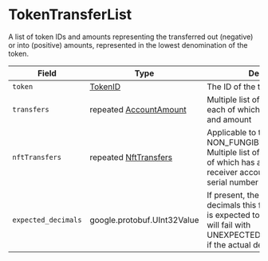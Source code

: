 # TokenTransferList

A list of token IDs and amounts representing the transferred out (negative) or into (positive) amounts, represented in the lowest denomination of the token.

| Field               | Type                                                                            | Description                                                                                                                                                                |
| ------------------- | ------------------------------------------------------------------------------- | -------------------------------------------------------------------------------------------------------------------------------------------------------------------------- |
| `token`             | [TokenID](tokenid.md)                                                           | The ID of the token                                                                                                                                                        |
| `transfers`         | repeated [AccountAmount](../../../docs/hedera-api/basic-types/accountamount.md) | Multiple list of AccountAmounts, each of which has an account and amount                                                                                                   |
| `nftTransfers`      | repeated [NftTransfers](../../../docs/hedera-api/basic-types/nfttransfer.md)    | Applicable to tokens of type NON\_FUNGIBLE\_UNIQUE. Multiple list of NftTransfers, each of which has a sender and receiver account, including the serial number of the NFT |
| `expected_decimals` | google.protobuf.UInt32Value                                                     | If present, the number of decimals this fungible token type is expected to have. The transfer will fail with UNEXPECTED\_TOKEN\_DECIMALS if the actual decimals differ.    |

